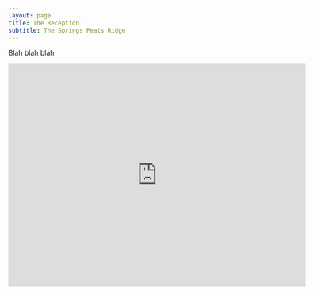 ```yaml
---
layout: page
title: The Reception
subtitle: The Springs Peats Ridge
---
```


Blah blah blah

<iframe class="map" src="https://www.google.com/maps/embed?pb=!1m18!1m12!1m3!1d3334.244166322129!2d151.23052227592945!3d-33.31243159045768!2m3!1f0!2f0!3f0!3m2!1i1024!2i768!4f13.1!3m3!1m2!1s0x6b0d31571d6732d9%3A0xf017d68f9f00610!2sThe%20Springs!5e0!3m2!1sen!2sau!4v1699070625087!5m2!1sen!2sau" width="600" height="450" style="border:0;" allowfullscreen="" loading="lazy" referrerpolicy="no-referrer-when-downgrade"></iframe>